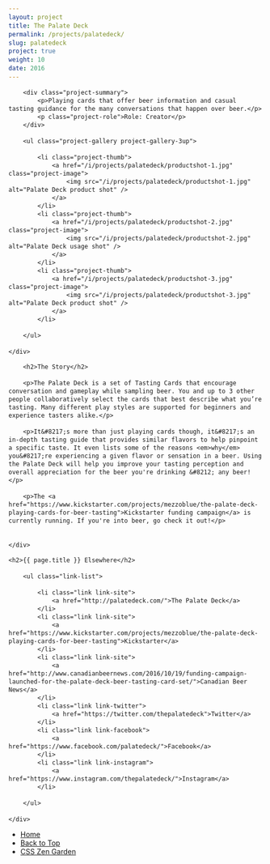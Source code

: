 ```yaml
---
layout: project
title: The Palate Deck
permalink: /projects/palatedeck/
slug: palatedeck
project: true
weight: 10
date: 2016
---
```


<section id="summary" class="project-section">
	<div class="wrap">

		<div class="project-summary">
			<p>Playing cards that offer beer information and casual tasting guidance for the many conversations that happen over beer.</p>
			<p class="project-role">Role: Creator</p>
		</div>

		<ul class="project-gallery project-gallery-3up">

			<li class="project-thumb">
				<a href="/i/projects/palatedeck/productshot-1.jpg" class="project-image">
					<img src="/i/projects/palatedeck/productshot-1.jpg" alt="Palate Deck product shot" />
				</a>
			</li>
			<li class="project-thumb">
				<a href="/i/projects/palatedeck/productshot-2.jpg" class="project-image">
					<img src="/i/projects/palatedeck/productshot-2.jpg" alt="Palate Deck usage shot" />
				</a>
			</li>
			<li class="project-thumb">
				<a href="/i/projects/palatedeck/productshot-3.jpg" class="project-image">
					<img src="/i/projects/palatedeck/productshot-3.jpg" alt="Palate Deck product shot" />
				</a>
			</li>

		</ul>

	</div>
</section>


<section id="story" class="project-section project-story">
	<div class="wrap">

		<h2>The Story</h2>

		<p>The Palate Deck is a set of Tasting Cards that encourage conversation and gameplay while sampling beer. You and up to 3 other people collaboratively select the cards that best describe what you’re tasting. Many different play styles are supported for beginners and experience tasters alike.</p>

		<p>It&#8217;s more than just playing cards though, it&#8217;s an in-depth tasting guide that provides similar flavors to help pinpoint a specific taste. It even lists some of the reasons <em>why</em> you&#8217;re experiencing a given flavor or sensation in a beer. Using the Palate Deck will help you improve your tasting perception and overall appreciation for the beer you're drinking &#8212; any beer!</p>

		<p>The <a href="https://www.kickstarter.com/projects/mezzoblue/the-palate-deck-playing-cards-for-beer-tasting">Kickstarter funding campaign</a> is currently running. If you're into beer, go check it out!</p>


	</div>
</section>


<section id="elsewhere" class="project-section project-elsewhere">
	<div class="wrap">

	<h2>{{ page.title }} Elsewhere</h2>

		<ul class="link-list">

			<li class="link link-site">
				<a href="http://palatedeck.com/">The Palate Deck</a>
			</li>
			<li class="link link-site">
				<a href="https://www.kickstarter.com/projects/mezzoblue/the-palate-deck-playing-cards-for-beer-tasting">Kickstarter</a>
			</li>
			<li class="link link-site">
				<a href="http://www.canadianbeernews.com/2016/10/19/funding-campaign-launched-for-the-palate-deck-beer-tasting-card-set/">Canadian Beer News</a>
			</li>
			<li class="link link-twitter">
				<a href="https://twitter.com/thepalatedeck">Twitter</a>
			</li>
			<li class="link link-facebook">
				<a href="https://www.facebook.com/palatedeck/">Facebook</a>
			</li>
			<li class="link link-instagram">
				<a href="https://www.instagram.com/thepalatedeck/">Instagram</a>
			</li>

		</ul>

	</div>
</section>


<section class="project-nav">
	<ul>
		<li class="project-prev">
			<a href="/" class="link">
				Home
			</a>
		</li>
		<li class="project-top">
			<a href="#top" class="link">
				Back to Top
			</a>
		</li>
		<li class="project-next">
			<a href="/projects/zen/" class="link">
				CSS Zen Garden
			</a>
		</li>
	</ul>
</section>